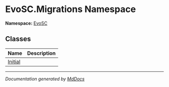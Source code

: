 ﻿<!--  
  <auto-generated>   
    The contents of this file were generated by a tool.  
    Changes to this file may be list if the file is regenerated  
  </auto-generated>   
-->

# EvoSC.Migrations Namespace

**Namespace:** [EvoSC](../index.md)  

## Classes

| Name                        | Description |
| --------------------------- | ----------- |
| [Initial](Initial/index.md) |             |

___

*Documentation generated by [MdDocs](https://github.com/ap0llo/mddocs)*
